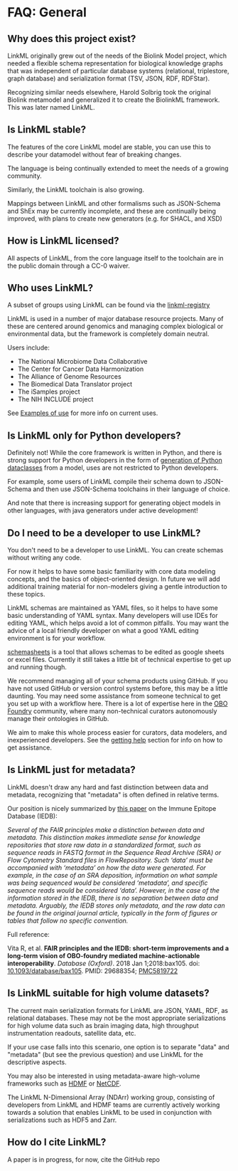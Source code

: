 # FAQ: General

## Why does this project exist?

LinkML originally grew out of the needs of the Biolink Model project,
which needed a flexible schema representation for biological knowledge
graphs that was independent of particular database systems
(relational, triplestore, graph database) and serialization format
(TSV, JSON, RDF, RDFStar).

Recognizing similar needs elsewhere, Harold Solbrig took the original
Biolink metamodel and generalized it to create the BiolinkML framework. This was later named LinkML.

## Is LinkML stable?

The features of the core LinkML model are stable, you can use this to
describe your datamodel without fear of breaking changes.

The language is being continually extended to meet the needs of a
growing community.

Similarly, the LinkML toolchain is also growing.

Mappings between LinkML and other formalisms such as JSON-Schema and
ShEx may be currently incomplete, and these are continually being
improved, with plans to create new generators (e.g. for SHACL, and XSD)

## How is LinkML licensed?

All aspects of LinkML, from the core language itself to the toolchain
are in the public domain through a CC-0 waiver.

## Who uses LinkML?

A subset of groups using LinkML can be found via the 
[linkml-registry](https://linkml.io/linkml-registry/registry/)

LinkML is used in a number of major database resource projects. Many
of these are centered around genomics and managing complex biological
or environmental data, but the framework is completely domain neutral.

Users include:

* The National Microbiome Data Collaborative
* The Center for Cancer Data Harmonization
* The Alliance of Genome Resources
* The Biomedical Data Translator project
* The iSamples project
* The NIH INCLUDE project

See [Examples of use](https://linkml.io/linkml/examples.html) for more
info on current uses.

## Is LinkML only for Python developers?

Definitely not! While the core framework is written in Python, and
there is strong support for Python developers in the form of
[generation of Python dataclasses](../generators/) from a model, uses are not restricted
to Python developers.

For example, some users of LinkML compile their schema down to
JSON-Schema and then use JSON-Schema toolchains in their language of choice.

And note that there is increasing support for generating object models
in other languages, with java generators under active development!

## Do I need to be a developer to use LinkML?

You don't need to be a developer to use LinkML. You can create schemas
without writing any code.

For now it helps to have some basic familiarity with core data
modeling concepts, and the basics of object-oriented design. In future
we will add additional training material for non-modelers giving a
gentle introduction to these topics.

LinkML schemas are maintained as YAML files, so it helps to have some
basic understanding of YAML syntax. Many developers will use IDEs for
editing YAML, which helps avoid a lot of common pitfalls. You may want
the advice of a local friendly developer on what a good YAML editing
environment is for your workflow.

[schemasheets](https://github.com/linkml/schemasheets) is a tool that
allows schemas to be edited as google sheets or excel files. Currently
it still takes a little bit of technical expertise to get up and
running though.

We recommend managing all of your schema products using GitHub. If you
have not used GitHub or version control systems before, this may be a
little daunting. You may need some assistance from someone technical
to get you set up with a workflow here. There is a lot of expertise
here in the [OBO Foundry](https://obofoundry.org) community, where
many non-technical curators autonomously manage their ontologies in
GitHub.

We aim to make this whole process easier for curators, data modelers,
and inexperienced developers. See the [getting help](getting-help)
section for info on how to get assistance.

## Is LinkML just for metadata?

LinkML doesn't draw any hard and fast distinction between data and
metadata, recognizing that "metadata" is often defined in relative
terms.

Our position is nicely summarized by [this
paper](https://www.ncbi.nlm.nih.gov/pmc/articles/PMC5819722/) on the
Immune Epitope Database (IEDB):

_Several of the FAIR principles make a distinction between data and metadata. This distinction makes immediate sense for knowledge repositories that store raw data in a standardized format, such as sequence reads in FASTQ format in the Sequence Read Archive (SRA) or Flow Cytometry Standard files in FlowRepository. Such ‘data’ must be accompanied with ‘metadata’ on how the data were generated. For example, in the case of an SRA deposition, information on what sample was being sequenced would be considered ‘metadata’, and specific sequence reads would be considered ‘data’. However, in the case of the information stored in the IEDB, there is no separation between data and metadata. Arguably, the IEDB stores only metadata, and the raw data can be found in the original journal article, typically in the form of figures or tables that follow no specific convention._

Full reference:

Vita R, et al. **FAIR principles and the IEDB: short-term improvements and a long-term vision of OBO-foundry mediated machine-actionable interoperability**. _Database (Oxford)_. 2018 Jan 1;2018:bax105. doi: [10.1093/database/bax105](https://doi.org/10.1093/database/bax105). PMID: 29688354; [PMC5819722](https://www.ncbi.nlm.nih.gov/pmc/articles/PMC5819722)

## Is LinkML suitable for high volume datasets?

The current main serialization formats for LinkML are JSON, YAML, RDF,
as relational databases. These may not be the most appropriate
serializations for high volume data such as brain imaging data, high
throughput instrumentation readouts, satellite data, etc.

If your use case falls into this scenario, one option is to separate
"data" and "metadata" (but see the previous question) and use LinkML
for the descriptive aspects.

You may also be interested in using metadata-aware high-volume
frameworks such as [HDMF](https://hdmf.readthedocs.io/) or [NetCDF](https://www.unidata.ucar.edu/software/netcdf/).

The LinkML N-Dimensional Array (NDArr) working group, consisting of
developers from LinkML and HDMF teams are currently actively working
towards a solution that enables LinkML to be used in conjunction with
serializations such as HDF5 and Zarr.

## How do I cite LinkML?

A paper is in progress, for now, cite the GitHub repo

